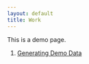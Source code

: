 ```yaml
---
layout: default
title: Work
---
```


This is a demo page.

1. [Generating Demo Data](./1-DemoDataGeneration/DemoDataGeneration.html)